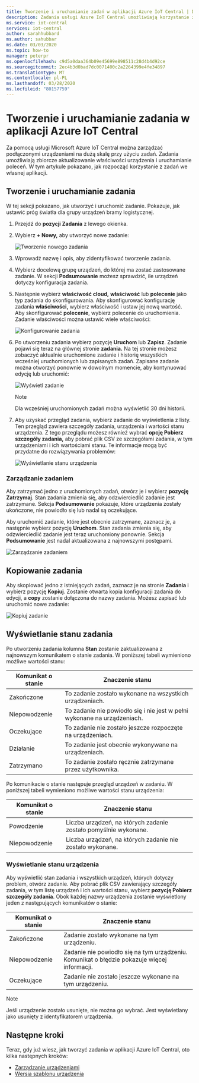 ```yaml
---
title: Tworzenie i uruchamianie zadań w aplikacji Azure IoT Central | Dokumenty firmy Microsoft
description: Zadania usługi Azure IoT Central umożliwiają korzystanie z funkcji zarządzania urządzeniami zbiorczymi, takich jak aktualizowanie właściwości lub wykonywanie polecenia.
ms.service: iot-central
services: iot-central
author: sarahhubbard
ms.author: sahubbar
ms.date: 03/03/2020
ms.topic: how-to
manager: peterpr
ms.openlocfilehash: c9d5a0daa364b09e45699e898511c28d4b4d92ce
ms.sourcegitcommit: 2ec4b3d0bad7dc0071400c2a2264399e4fe34897
ms.translationtype: MT
ms.contentlocale: pl-PL
ms.lasthandoff: 03/28/2020
ms.locfileid: "80157759"
---
```

# <a name="create-and-run-a-job-in-your-azure-iot-central-application"></a>Tworzenie i uruchamianie zadania w aplikacji Azure IoT Central

Za pomocą usługi Microsoft Azure IoT Central można zarządzać podłączonymi urządzeniami na dużą skalę przy użyciu zadań. Zadania umożliwiają zbiorcze aktualizowanie właściwości urządzenia i uruchamianie poleceń. W tym artykule pokazano, jak rozpocząć korzystanie z zadań we własnej aplikacji.

## <a name="create-and-run-a-job"></a>Tworzenie i uruchamianie zadania

W tej sekcji pokazano, jak utworzyć i uruchomić zadanie. Pokazuje, jak ustawić próg światła dla grupy urządzeń bramy logistycznej.

1. Przejdź do **pozycji Zadania** z lewego okienka.

2. Wybierz **+ Nowy,** aby utworzyć nowe zadanie:

    ![Tworzenie nowego zadania](./media/howto-run-a-job/createnewjob.png)

3. Wprowadź nazwę i opis, aby zidentyfikować tworzenie zadania.

4. Wybierz docelową grupę urządzeń, do której ma zostać zastosowane zadanie. W sekcji **Podsumowanie** możesz sprawdzić, ile urządzeń dotyczy konfiguracja zadania.

5. Następnie wybierz **właściwość cloud,** **właściwość** lub **polecenie** jako typ zadania do skonfigurowania. Aby skonfigurować konfigurację zadania **właściwości,** wybierz właściwość i ustaw jej nową wartość. Aby skonfigurować **polecenie**, wybierz polecenie do uruchomienia. Zadanie właściwości można ustawić wiele właściwości:

    ![Konfigurowanie zadania](./media/howto-run-a-job/configurejob.png)

6. Po utworzeniu zadania wybierz pozycję **Uruchom** lub **Zapisz**. Zadanie pojawi się teraz na głównej stronie **zadania.** Na tej stronie możesz zobaczyć aktualnie uruchomione zadanie i historię wszystkich wcześniej uruchomionych lub zapisanych zadań. Zapisane zadanie można otworzyć ponownie w dowolnym momencie, aby kontynuować edycję lub uruchomić:

    ![Wyświetl zadanie](./media/howto-run-a-job/viewjob.png)

    > [!NOTE]
    > Dla wcześniej uruchomionych zadań można wyświetlić 30 dni historii.

7. Aby uzyskać przegląd zadania, wybierz zadanie do wyświetlenia z listy. Ten przegląd zawiera szczegóły zadania, urządzenia i wartości stanu urządzenia. Z tego przeglądu możesz również wybrać **opcję Pobierz szczegóły zadania,** aby pobrać plik CSV ze szczegółami zadania, w tym urządzeniami i ich wartościami stanu. Te informacje mogą być przydatne do rozwiązywania problemów:

    ![Wyświetlanie stanu urządzenia](./media/howto-run-a-job/downloaddetails.png)

### <a name="manage-a-job"></a>Zarządzanie zadaniem

Aby zatrzymać jedno z uruchomionych zadań, otwórz je i wybierz **pozycję Zatrzymaj**. Stan zadania zmienia się, aby odzwierciedlić zadanie jest zatrzymane. Sekcja **Podsumowanie** pokazuje, które urządzenia zostały ukończone, nie powiodło się lub nadal są oczekujące.

Aby uruchomić zadanie, które jest obecnie zatrzymane, zaznacz je, a następnie wybierz pozycję **Uruchom**. Stan zadania zmienia się, aby odzwierciedlić zadanie jest teraz uruchomiony ponownie. Sekcja **Podsumowanie** jest nadal aktualizowana z najnowszymi postępami.

![Zarządzanie zadaniem](./media/howto-run-a-job/managejob.png)

## <a name="copy-a-job"></a>Kopiowanie zadania

Aby skopiować jedno z istniejących zadań, zaznacz je na stronie **Zadania** i wybierz pozycję **Kopiuj**. Zostanie otwarta kopia konfiguracji zadania do edycji, a **copy** zostanie dołączona do nazwy zadania. Możesz zapisać lub uruchomić nowe zadanie:

![Kopiuj zadanie](./media/howto-run-a-job/copyjob.png)

## <a name="view-the-job-status"></a>Wyświetlanie stanu zadania

Po utworzeniu zadania kolumna **Stan** zostanie zaktualizowana z najnowszym komunikatem o stanie zadania. W poniższej tabeli wymieniono możliwe wartości stanu:

| Komunikat o stanie       | Znaczenie stanu                                          |
| -------------------- | ------------------------------------------------------- |
| Zakończone            | To zadanie zostało wykonane na wszystkich urządzeniach.              |
| Niepowodzenie               | To zadanie nie powiodło się i nie jest w pełni wykonane na urządzeniach.  |
| Oczekujące              | To zadanie nie zostało jeszcze rozpoczęte na urządzeniach.         |
| Działanie              | To zadanie jest obecnie wykonywane na urządzeniach.             |
| Zatrzymano              | To zadanie zostało ręcznie zatrzymane przez użytkownika.           |

Po komunikacie o stanie następuje przegląd urządzeń w zadaniu. W poniższej tabeli wymieniono możliwe wartości stanu urządzenia:

| Komunikat o stanie       | Znaczenie stanu                                                     |
| -------------------- | ------------------------------------------------------------------ |
| Powodzenie            | Liczba urządzeń, na których zadanie zostało pomyślnie wykonane.       |
| Niepowodzenie               | Liczba urządzeń, na których zadanie nie zostało wykonane.       |

### <a name="view-the-device-status"></a>Wyświetlanie stanu urządzenia

Aby wyświetlić stan zadania i wszystkich urządzeń, których dotyczy problem, otwórz zadanie. Aby pobrać plik CSV zawierający szczegóły zadania, w tym listę urządzeń i ich wartości stanu, wybierz **pozycję Pobierz szczegóły zadania**. Obok każdej nazwy urządzenia zostanie wyświetlony jeden z następujących komunikatów o stanie:

| Komunikat o stanie       | Znaczenie stanu                                                                |
| -------------------- | ----------------------------------------------------------------------------- |
| Zakończone            | Zadanie zostało wykonane na tym urządzeniu.                                     |
| Niepowodzenie               | Zadanie nie powiodło się na tym urządzeniu. Komunikat o błędzie pokazuje więcej informacji.  |
| Oczekujące              | Zadanie nie zostało jeszcze wykonane na tym urządzeniu.                                   |

> [!NOTE]
> Jeśli urządzenie zostało usunięte, nie można go wybrać. Jest wyświetlany jako usunięty z identyfikatorem urządzenia.

## <a name="next-steps"></a>Następne kroki

Teraz, gdy już wiesz, jak tworzyć zadania w aplikacji Azure IoT Central, oto kilka następnych kroków:

- [Zarządzanie urządzeniami](howto-manage-devices.md)
- [Wersja szablonu urządzenia](howto-version-device-template.md)
